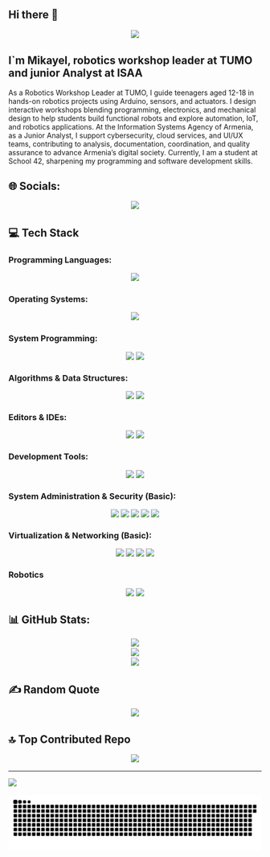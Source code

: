 ## Hi there 👋

<p align="center">
  <img src="https://i.imgur.com/nxSfTG8.gif"/>

## I`m Mikayel, robotics workshop leader at TUMO and junior Analyst at ISAA
As a Robotics Workshop Leader at TUMO, I guide teenagers aged 12-18 in hands-on robotics projects using Arduino, sensors, and actuators. I design interactive workshops blending programming, electronics, and mechanical design to help students build functional robots and explore automation, IoT, and robotics applications. At the Information Systems Agency of Armenia, as a Junior Analyst, I support cybersecurity, cloud services, and UI/UX teams, contributing to analysis, documentation, coordination, and quality assurance to advance Armenia’s digital society. Currently, I am a student at School 42, sharpening my programming and software development skills.

## 🌐 Socials:
<div align="center">
    <img src="https://img.shields.io/badge/LinkedIn-%230077B5.svg?logo=linkedin&logoColor=white)](https://www.linkedin.com/in/mikayel-yolchyan/">
</div>

## 💻 Tech Stack

### Programming Languages:
<div align="center">
    <img src="https://img.shields.io/badge/c-%2300599C.svg?style=for-the-badge&logo=c&logoColor=white">
</div>

### Operating Systems:
<div align="center">
    <img src="https://img.shields.io/badge/Linux-%23FCC624.svg?style=for-the-badge&logo=linux&logoColor=black">
</div>

### System Programming:
<div align="center">
    <img src="https://img.shields.io/badge/POSIX-%2300599C.svg?style=for-the-badge">
    <img src="https://img.shields.io/badge/Unix%20System%20Calls-%23FCC624.svg?style=for-the-badge">
</div>

### Algorithms & Data Structures:
<div align="center">
    <img src="https://img.shields.io/badge/Linked%20Lists-%23007ACC.svg?style=for-the-badge">
    <img src="https://img.shields.io/badge/Code%20Optimization-%2311AB00.svg?style=for-the-badge">
</div>

### Editors & IDEs:
<div align="center">
    <img src="https://img.shields.io/badge/Vim-%2311AB00.svg?style=for-the-badge&logo=vim&logoColor=white">
    <img src="https://img.shields.io/badge/VS%20Code-%23007ACC.svg?style=for-the-badge&logo=visual-studio-code&logoColor=white">
</div>

### Development Tools:
<div align="center">
    <img src="https://img.shields.io/badge/Git-%23F05032.svg?style=for-the-badge&logo=git&logoColor=white">
    <img src="https://img.shields.io/badge/Makefile-%23007ACC.svg?style=for-the-badge">
</div>

### System Administration & Security (Basic):
<div align="center">
    <img src="https://img.shields.io/badge/User%20Management-%2311AB00.svg?style=for-the-badge">
    <img src="https://img.shields.io/badge/SSH%20Configuration-%23007ACC.svg?style=for-the-badge">
    <img src="https://img.shields.io/badge/Sudo%20Privileges-%23F05032.svg?style=for-the-badge">
    <img src="https://img.shields.io/badge/Cron%20Jobs-%23FCC624.svg?style=for-the-badge">
    <img src="https://img.shields.io/badge/System%20Monitoring-%2311AB00.svg?style=for-the-badge">
</div>

### Virtualization & Networking (Basic):
<div align="center">
    <img src="https://img.shields.io/badge/VirtualBox-%2311AB00.svg?style=for-the-badge">
    <img src="https://img.shields.io/badge/LVM%20Management-%23F05032.svg?style=for-the-badge">
    <img src="https://img.shields.io/badge/Networking-%23007ACC.svg?style=for-the-badge">
    <img src="https://img.shields.io/badge/UFW%20Firewall-%2311AB00.svg?style=for-the-badge">
</div>

### Robotics
<div align="center">
    <img src="https://img.shields.io/badge/Arduino-00979D?style=for-the-badge&logo=Arduino&logoColor=white">
    <img src="https://img.shields.io/badge/Arduino%20Cloud-%2311AB00.svg?style=for-the-badge">
</div>

## 📊 GitHub Stats:
<div align="center">
    <img src="https://github-readme-stats.vercel.app/api?username=mikayelyolchyan&theme=shadow_green&hide_border=false&include_all_commits=true&count_private=false"><br/>
    <img src="https://github-readme-streak-stats.herokuapp.com/?user=mikayelyolchyan&theme=shadow_green&hide_border=false"><br/>
    <img src="https://github-readme-stats.vercel.app/api/top-langs/?username=mikayelyolchyan&theme=shadow_green&hide_border=false&include_all_commits=true&count_private=false&layout=compact">
</div>

## ✍️ Random Quote
<div align="center">
    <img src="https://quotes-github-readme.vercel.app/api?type=horizontal&theme=merko">
</div>

## 🔝 Top Contributed Repo
<div align="center">
    <img src="https://github-contributor-stats.vercel.app/api?username=mikayelyolchyan&limit=5&theme=shadow_green&combine_all_yearly_contributions=true">
</div>

---
[![](https://visitcount.itsvg.in/api?id=mikayelyolchyan&icon=0&color=0)](https://visitcount.itsvg.in)

<!-- Proudly created with GPRM ( https://gprm.itsvg.in ) -->
<p align="center">
  <img src="dist/github-snake-dark.svg" alt="GitHub Snake" />
</p>
